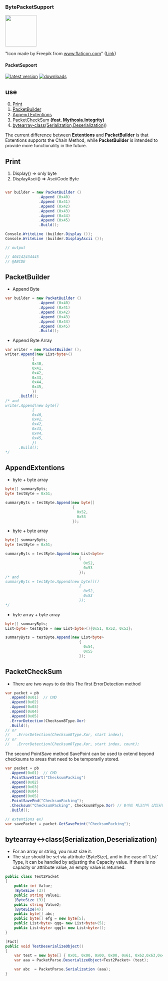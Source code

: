 ### BytePacketSupport
<img src = "https://github.com/lukewire129/BytePacketSupport/assets/54387261/1a9028b0-ae1f-4f5f-82f7-18ecde0ca360" width="100" height="100">

"Icon made by Freepik from www.flaticon.com"
([Link](https://www.flaticon.com/free-icon/brick-wall_1887007?term=brick&related_id=1887007))

#### PacketSupoort
[![latest version](https://img.shields.io/nuget/v/PacketSupoort)](https://www.nuget.org/packages/PacketSupoort)
[![downloads](https://img.shields.io/nuget/dt/PacketSupoort)](https://www.nuget.org/packages/PacketSupoort)

## use
0. [Print](#Print)
1. [PacketBuilder](#PacketBuilder)
2. [Append Extentions](#AppendExtentions)
3. [PacketCheckSum](#PacketCheckSum) **(feat. [Mythosia.Integrity](https://github.com/AJ-comp/Mythosia/tree/master/Mythosia.Integrity))**
4. [bytearray-class(Serialization,Deserialization)](#bytearray<->class(Serialization,Deserialization)))

The current difference between **Extentions** and **PacketBuilder** is that Extentions supports the Chain Method, while **PacketBuilder** is intended to provide more functionality in the future.

## Print
1. Display() => only byte
2. DisplayAscii() => AsciiCode Byte
```csharp

var builder = new PacketBuilder ()
               .Append (0x40)
               .Append (0x41)
               .Append (0x42)
               .Append (0x43)
               .Append (0x44)
               .Append (0x45)
               .Build();

Console.WriteLine (builder.Display ());
Console.WriteLine (builder.DisplayAscii ());

// output

// 404142434445
// @ABCDE
```

## PacketBuilder
- Append Byte
```csharp
var builder = new PacketBuilder ()
               .Append (0x40)
               .Append (0x41)
               .Append (0x42)
               .Append (0x43)
               .Append (0x44)
               .Append (0x45)
               .Build();
```
- Append Byte Array
```csharp
var writer = new PacketBuilder ();
writer.Append(new List<byte>()
            {
            0x40,
            0x41,
            0x42,
            0x43,
            0x44,
            0x45,
            })
      .Build();
/* and
writer.Append(new byte[]
            {
            0x40,
            0x41,
            0x42,
            0x43,
            0x44,
            0x45,
            })
      .Build();
*/
```

## AppendExtentions
- byte + byte array
``` csharp
byte[] summaryByts;
byte testByte = 0x51;

summaryByts = testByte.Append(new byte[]
                              {
                                0x52,
                                0x53
                              });
```
 
- byte + byte array
``` csharp
byte[] summaryByts;
byte testByte = 0x51;

summaryByts = testByte.Append(new List<byte>
                                 {
                                   0x52,
                                   0x53
                                 });
/* and
summaryByts = testByte.Append(new byte[]()
                                 {
                                   0x52,
                                   0x53
                                 });
*/
```

- byte array + byte array
``` csharp
byte[] summaryByts;
List<byte> testByte = new List<byte>(){0x51, 0x52, 0x53};

summaryByts = testByte.Append(new List<byte>
                                 {
                                   0x54,
                                   0x55
                                 });
```
## PacketCheckSum
- There are two ways to do this
The first ErrorDetection method
``` csharp
var packet = pb
  .Append(0x01)  // CMD
  .Append(0x02)
  .Append(0x03)
  .Append(0x04)
  .Append(0x05)
  .ErrorDetection(Checksum8Type.Xor) 
  .Build();
// or
//   .ErrorDetection(Checksum8Type.Xor, start index);
// or
//   .ErrorDetection(Checksum8Type.Xor, start index, count); 
```
The second PointSave method
SavePoint can be used to extend beyond checksums to areas that need to be temporarily stored.
``` csharp
var packet = pb
  .Append(0x01)  // CMD
  .PointSaveStart("ChecksumPacking")
  .Append(0x02)
  .Append(0x03)
  .Append(0x04)
  .Append(0x05)
  .PointSaveEnd("ChecksumPacking");
  .Checksum("ChecksumPacking", Checksum8Type.Xor) // 8비트 체크섬이 삽입되는 위치
  .Build();

// extentions ex)
var savePacket = packet.GetSavePoint("ChecksumPacking");
```
## bytearray<->class(Serialization,Deserialization)
- For an array or string, you must size it.
- The size should be set via attribute (ByteSize), and in the case of 'List' Type, it can be handled by adjusting the Capacity value.
  If there is no capacity or attribute value, an empty value is returned.
```csharp
public class Test2Packet
{
    public int Value;
    [ByteSize (3)]
    public string Value1;
    [ByteSize (3)]
    public string Value2;
    [ByteSize(4)]
    public byte[] abc;            
    public byte[] efg = new byte[5];
    public List<byte> qqq= new List<byte>(5);
    public List<byte> qqq1= new List<byte>();
}

[Fact]
public void TestDeserializeObject()
{
    var test = new byte[] { 0x01, 0x00, 0x00, 0x00, 0x61, 0x62,0x63,0x41,0x42,0x43, 0x01, 0x00, 0x00, 0x00, 0x61, 0x62, 0x63, 0x41, 0x42, 0x43, 0x01, 0x00, 0x00, 0x00, 0x61, 0x62, 0x63, 0x41, 0x42, 0x43 };
    var aaa = PacketParse.DeserializeObject<Test2Packet> (test);

    var abc  = PacketParse.Serialization (aaa);
}
```
